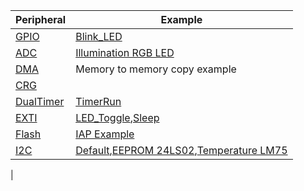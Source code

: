 |Peripheral|Example|
|----------|-------|
|[GPIO](General-Purpose-Input/Outputs(GPIO).md)|[Blink_LED](GPIO-Blink_LED-example.md)|
|[ADC](Analog-to-Digital-Converter(ADC).md)|[Illumination RGB LED](ADC-example-(Illumination-sensor).md)|
|[DMA](Direct-Memory-Access(DMA).md)|Memory to memory copy example|
|[CRG](Clock-Reset-Generator(CRG).md)|                    |                         
|[DualTimer](Dual-Timer.md)|[TimerRun](Dual-Timer-TimerRun-example.md)|
|[EXTI](External-Interrupt(EXTI).md)|[LED_Toggle](EXTI-LED_Toggle-example.md),[Sleep](EXTI-Sleep-example.md)|
|[Flash](.md)|[IAP Example](Flash_example-(IAP-example).md)|
|[I2C](Inter-Integrated-Circuit(I2C).md)|[Default](I2C-Read/Write-example.md),[EEPROM 24LS02](I2C-and-M24CXX-EEPROM-communication-example.md),[Temperature LM75](I2C-and-LM75-Temperature-Sensor-communication-example.md)|
|
